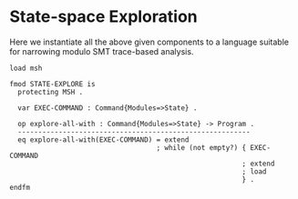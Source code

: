 State-space Exploration
=======================

Here we instantiate all the above given components to a language suitable for
narrowing modulo SMT trace-based analysis.

```{.maude .state-space}
load msh

fmod STATE-EXPLORE is
  protecting MSH .

  var EXEC-COMMAND : Command{Modules=>State} .

  op explore-all-with : Command{Modules=>State} -> Program .
  ---------------------------------------------------------
  eq explore-all-with(EXEC-COMMAND) = extend
                                    ; while (not empty?) { EXEC-COMMAND
                                                         ; extend
                                                         ; load
                                                         } .
endfm
```
